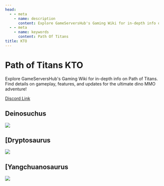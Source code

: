 ```yaml
---
head:
  - - meta
    - name: description
      content: Explore GameServersHub's Gaming Wiki for in-depth info on Path of Titans. Find details on gameplay, features, and updates for the ultimate dino MMO adventure! 
  - - meta
    - name: keywords
      content: Path Of Titans
title: KTO
---
```


# Path of Titans KTO

Explore GameServersHub's Gaming Wiki for in-depth info on Path of Titans. Find details on gameplay, features, and updates for the ultimate dino MMO adventure! 

[Discord Link](#)

## Deinosuchus
<a href='./Path-of-Titans-KTODeino' target='_blank'> <img src='https://web-cdn.alderongames.com/files/827/conversions/ICON-icon.jpg' /> </a>

## [Dryptosaurus
<a href='./Path-of-Titans-KTODrypto' target='_blank'> <img src='https://web-cdn.alderongames.com/files/938/conversions/Mod-ICON-icon.jpg' /> </a>

## [Yangchuanosaurus
<a href='./Path-of-Titans-KTOYang' target='_blank'> <img src='https://web-cdn.alderongames.com/files/801/conversions/Mod-ICON-icon.jpg' /> </a>
